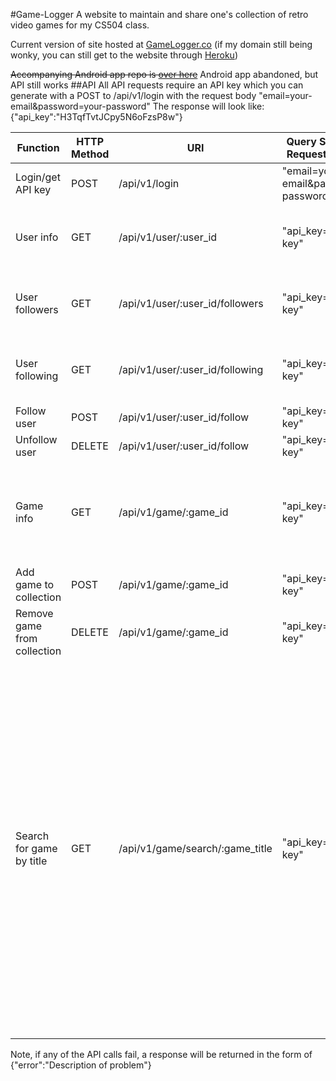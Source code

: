 #Game-Logger
A website to maintain and share one's collection of retro video games for my
CS504 class.

Current version of site hosted at [GameLogger.co](https://gamelogger.co)
(if my domain still being wonky, you can still get to the website through [Heroku](https://game-logger.herokuapp.com))

~~Accompanying Android app repo is [over here](https://github.com/HerrSchreiber/game-logger-app)~~
Android app abandoned, but API still works
##API
All API requests require an API key which you can generate with a POST to /api/v1/login
with the request body "email=your-email&password=your-password"
The response will look like: {"api\_key":"H3TqfTvtJCpy5N6oFzsP8w"}

| Function                    | HTTP Method | URI                             | Query String(GET) or Request Body(POST)   | Example Response                 |
|-----------------------------|-------------|---------------------------------|-------------------------------------------|----------------------------------|
| Login/get API key           | POST        | /api/v1/login                   | "email=your-email&password=your-password" | {<br>api\_key:H3TqfTvtJCpy5N6oFzsP8w<br>} |
| User info                   | GET         | /api/v1/user/:user\_id           | "api\_key=your-api-key"                    | {<br>"id":1,<br>"name":"Rob",<br>"collection":[list-of-games]<br>}|
| User followers              | GET         | /api/v1/user/:user\_id/followers | "api\_key=your-api-key"                    | {<br>"id":1,<br>"name":"Rob",<br>"following":[list-of-users]<br>}|
| User following              | GET         | /api/v1/user/:user\_id/following | "api\_key=your-api-key"                    | {<br>"id":1,<br>"name":"Rob",<br>"followers":[list-of-users]<br>}|
| Follow user                 | POST        | /api/v1/user/:user\_id/follow    | "api\_key=your-api-key"                    | same as user following (reflecting the change)|
| Unfollow user               | DELETE      | /api/v1/user/:user\_id/follow    | "api\_key=your-api-key"                    | same as user following (reflecting the change)|
| Game info                   | GET         | /api/v1/game/:game\_id           | "api\_key=your-api-key"                    | {<br>"id":379,<br>"title":"Mario Bros.",<br>"platform":"NES",<br>"publisher":"Nintendo",<br>"release":"June 1986",<br>"owners":[list-of-users]<br>}|
| Add game to collection      | POST        | /api/v1/game/:game\_id           | "api\_key=your-api-key"                    | same as user info (reflecting the change)|
| Remove game from collection | DELETE      | /api/v1/game/:game\_id           | "api\_key=your-api-key"                    | same as user info (reflecting the change)|
| Search for game by title    | GET         | /api/v1/game/search/:game\_title | "api\_key=your-api-key"                    | [<br>{"id":75,<br>"title":"Battletoads",<br>"platform":"NES",<br>"release":"June 1991",<br>"publisher":"Tradewest"},<br>{"id":76,<br>"title":"Battletoads \u0026 Double Dragon",<br>"platform":"NES",<br>"release":"June 1993",<br>"publisher":"Tradewest"},<br>{"id":764,<br>"title":"Battletoads \u0026 Double Dragon",<br>"platform":"SNES",<br>"release":"12/1/1993",<br>"publisher":"Tradewest"},<br>{"id":765,<br>"title":"Battletoads in Battlemaniacs",<br>"platform":"SNES",<br>"release":"6/29/1993",<br>"publisher":"Tradewest"},<br>{"id":1555,<br>"title":"Battletoads \u0026 Double Dragon",<br>"platform":"Genesis",<br>"release":"1993",<br>"publisher":"Tradewest"}]|

Note, if any of the API calls fail, a response will be returned in the form of {"error":"Description of problem"}
